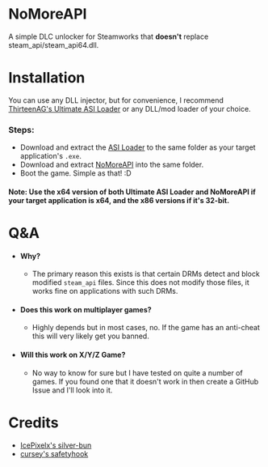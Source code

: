 
# NoMoreAPI

A simple DLC unlocker for Steamworks that **doesn't** replace steam_api/steam_api64.dll.

# Installation  

You can use any DLL injector, but for convenience, I recommend [ThirteenAG's Ultimate ASI Loader](https://github.com/ThirteenAG/Ultimate-ASI-Loader) or any DLL/mod loader of your choice.  

### Steps:  
- Download and extract the [ASI Loader](https://github.com/ThirteenAG/Ultimate-ASI-Loader/releases/latest) to the same folder as your target application's `.exe`.  
- Download and extract [NoMoreAPI](https://github.com/KaylinOwO/NoMoreAPI/releases/latest) into the same folder.  
- Boot the game. Simple as that! :D 

#### **Note:** Use the x64 version of both Ultimate ASI Loader and NoMoreAPI if your target application is x64, and the x86 versions if it's 32-bit.  

# Q&A

- #### Why?  
    - The primary reason this exists is that certain DRMs detect and block modified `steam_api` files. Since this does not modify those files, it works fine on applications with such DRMs.  

 - #### Does this work on multiplayer games?
    - Highly depends but in most cases, no. If the game has an anti-cheat this will very likely get you banned. 

 - #### Will this work on X/Y/Z Game?
    - No way to know for sure but I have tested on quite a number of games. If you found one that it doesn't work in then create a GitHub Issue and I'll look into it.

# Credits
- [IcePixelx's silver-bun](https://github.com/IcePixelx/silver-bun) 
- [cursey's safetyhook](https://github.com/cursey/safetyhook)
